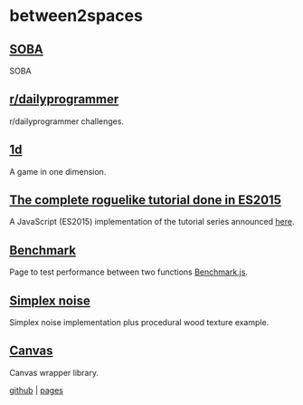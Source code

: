 # between2spaces

## [SOBA](soba/)
SOBA

## [r/dailyprogrammer](dailyprogrammer/)
r/dailyprogrammer challenges.

## [1d](1d/)
A game in one dimension.

## [The complete roguelike tutorial done in ES2015](roguelikedev/)
A JavaScript (ES2015) implementation of the tutorial series announced [here](https://www.reddit.com/r/roguelikedev/comments/6h4z09/roguelikedev_does_the_complete_roguelike_tutorial/).

## [Benchmark](benchmark/)
Page to test performance between two functions [Benchmark.js](https://benchmarkjs.com/).

## [Simplex noise](simplex/)
Simplex noise implementation plus procedural wood texture example.

## [Canvas](canvas/)
Canvas wrapper library.

[github](https://github.com/between2spaces) | [pages](https://between2spaces.github.io)
